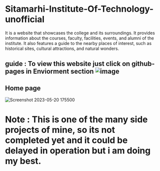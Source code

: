 # Sitamarhi-Institute-Of-Technology-unofficial
It is a website that showcases the college and its surroundings. It provides information about the courses, faculty, facilities, events, and alumni of the institute. It also features a guide to the nearby places of interest, such as historical sites, cultural attractions, and natural wonders.
## guide : To view this website just click on github-pages in Enviorment section ![image](https://github.com/X-itachi-X/Sitamarhi-Institute-Of-Technology-unofficial/assets/104882734/6bddb44d-508e-4e4d-a74a-64c668acbab7)


## Home page 
![Screenshot 2023-05-20 175500](https://github.com/X-itachi-X/Sitamarhi-Institute-Of-Technology-unofficial/assets/104882734/d23916ce-2054-4677-83e6-fbc324b1013d)

# Note : This is one of the many side projects of mine, so its not completed yet and it could be delayed in operation but i am doing my best.
